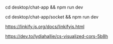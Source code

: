 <!-- client app -->

cd desktop/chat-app && npm run dev

<!-- server app -->

cd desktop/chat-app/socket && npm run dev

<!-- extract links, hashes, mentions, emails, urls -->

https://linkify.js.org/docs/linkifyjs.html

<!-- cors -->

https://dev.to/lydiahallie/cs-visualized-cors-5b8h
